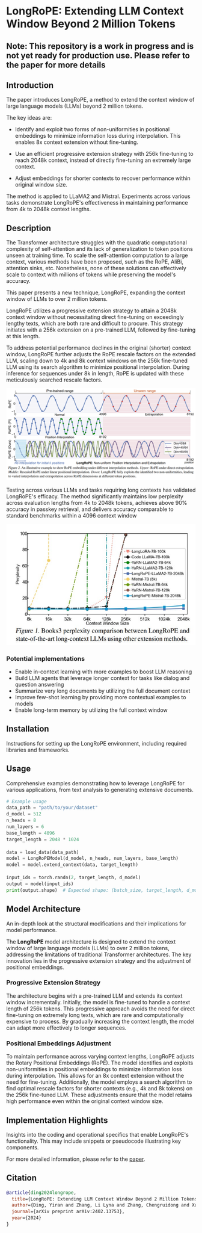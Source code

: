 # LongRoPE: Extending LLM Context Window Beyond 2 Million Tokens

## Note: This repository is a work in progress and is not yet ready for production use. Please refer to the paper for more details

## Introduction

The paper introduces LongRoPE, a method to extend the context window of large language models (LLMs) beyond 2 million tokens.

The key ideas are:

- Identify and exploit two forms of non-uniformities in positional embeddings to minimize information loss during interpolation. This enables 8x context extension without fine-tuning.

- Use an efficient progressive extension strategy with 256k fine-tuning to reach 2048k context, instead of directly fine-tuning an extremely large context.

- Adjust embeddings for shorter contexts to recover performance within original window size.

The method is applied to LLaMA2 and Mistral. Experiments across various tasks demonstrate LongRoPE's effectiveness in maintaining performance from 4k to 2048k context lengths.

## Description

The Transformer architecture struggles with the quadratic computational complexity of self-attention and its lack of generalization to token positions unseen at training time. To scale the self-attention computation to a large context, various methods have been proposed, such as the RoPE, AliBi, attention sinks, etc. Nonetheless, none of these solutions can effectively scale to context with millions of tokens while preserving the model's accuracy.

This paper presents a new technique, LongRoPE, expanding the context window of LLMs to over 2 million tokens.

LongRoPE utilizes a progressive extension strategy to attain a 2048k context window without necessitating direct fine-tuning on exceedingly lengthy texts, which are both rare and difficult to procure. This strategy initiates with a 256k extension on a pre-trained LLM, followed by fine-tuning at this length.

To address potential performance declines in the original (shorter) context window, LongRoPE further adjusts the RoPE rescale factors on the extended LLM, scaling down to 4k and 8k context windows on the 256k fine-tuned LLM using its search algorithm to minimize positional interpolation. During inference for sequences under 8k in length, RoPE is updated with these meticulously searched rescale factors.

![LongRoPE](/images/longrope_interpolation.png)

Testing across various LLMs and tasks requiring long contexts has validated LongRoPE's efficacy. The method significantly maintains low perplexity across evaluation lengths from 4k to 2048k tokens, achieves above 90% accuracy in passkey retrieval, and delivers accuracy comparable to standard benchmarks within a 4096 context window

![LongRoPE](/images/longrope_comparison.jpg)

### Potential implementations

- Enable in-context learning with more examples to boost LLM reasoning
- Build LLM agents that leverage longer context for tasks like dialog and question answering
- Summarize very long documents by utilizing the full document context
- Improve few-shot learning by providing more contextual examples to models
- Enable long-term memory by utilizing the full context window

## Installation

Instructions for setting up the LongRoPE environment, including required libraries and frameworks.

## Usage

Comprehensive examples demonstrating how to leverage LongRoPE for various applications, from text analysis to generating extensive documents.

```python
# Example usage
data_path = "path/to/your/dataset"
d_model = 512
n_heads = 8
num_layers = 6
base_length = 4096
target_length = 2048 * 1024

data = load_data(data_path)
model = LongRoPEModel(d_model, n_heads, num_layers, base_length)
model = model.extend_context(data, target_length)

input_ids = torch.randn(2, target_length, d_model)
output = model(input_ids)
print(output.shape)  # Expected shape: (batch_size, target_length, d_model)
```

## Model Architecture

An in-depth look at the structural modifications and their implications for model performance.

The **LongRoPE** model architecture is designed to extend the context window of large language models (LLMs) to over 2 million tokens, addressing the limitations of traditional Transformer architectures. The key innovation lies in the progressive extension strategy and the adjustment of positional embeddings.

### Progressive Extension Strategy

The architecture begins with a pre-trained LLM and extends its context window incrementally. Initially, the model is fine-tuned to handle a context length of 256k tokens. This progressive approach avoids the need for direct fine-tuning on extremely long texts, which are rare and computationally expensive to process. By gradually increasing the context length, the model can adapt more effectively to longer sequences.

### Positional Embeddings Adjustment

To maintain performance across varying context lengths, LongRoPE adjusts the Rotary Positional Embeddings (RoPE). The model identifies and exploits non-uniformities in positional embeddings to minimize information loss during interpolation. This allows for an 8x context extension without the need for fine-tuning. Additionally, the model employs a search algorithm to find optimal rescale factors for shorter contexts (e.g., 4k and 8k tokens) on the 256k fine-tuned LLM. These adjustments ensure that the model retains high performance even within the original context window size.

## Implementation Highlights

Insights into the coding and operational specifics that enable LongRoPE's functionality. This may include snippets or pseudocode illustrating key components.

For more detailed information, please refer to the [paper](https://arxiv.org/pdf/2402.13753.pdf).

## Citation

```bibtex
@article{ding2024longrope,
  title={LongRoPE: Extending LLM Context Window Beyond 2 Million Tokens},
  author={Ding, Yiran and Zhang, Li Lyna and Zhang, Chengruidong and Xu, Yuanyuan and Shang, Ning and Xu, Jiahang and Yang, Fan and Yang, Mao},
  journal={arXiv preprint arXiv:2402.13753},
  year={2024}
}
```
